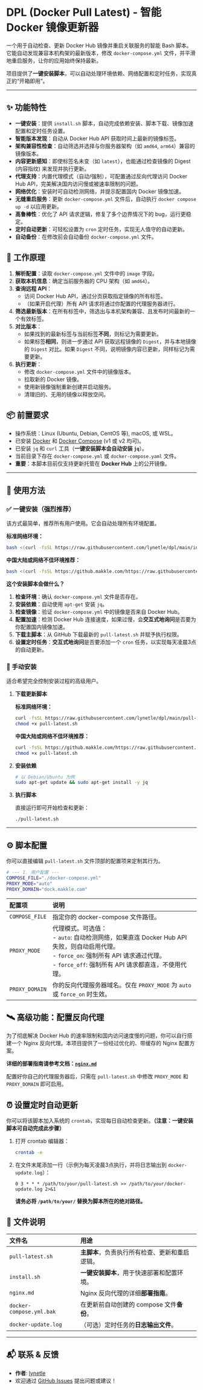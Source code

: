 # DPL (Docker Pull Latest) - 智能 Docker 镜像更新器

一个用于自动检查、更新 Docker Hub 镜像并重启关联服务的智能 Bash 脚本。它能自动发现兼容本机构架的最新版本，修改 `docker-compose.yml` 文件，并平滑地重启服务，让你的应用始终保持最新。

项目提供了**一键安装脚本**，可以自动处理环境依赖、网络配置和定时任务，实现真正的“开箱即用”。

---

## ✨ 功能特性

- **一键安装**：提供 `install.sh` 脚本，自动完成依赖安装、脚本下载、镜像加速配置和定时任务设置。
- **智能版本发现**：自动从 Docker Hub API 获取时间上最新的镜像标签。
- **架构兼容性检查**：自动筛选并选择与你服务器架构（如 `amd64`, `arm64`）兼容的镜像版本。
- **内容更新感知**：即使标签名未变（如 `latest`），也能通过检查镜像的 Digest (内容指纹) 来发现并执行更新。
- **代理支持**：内置代理模式（自动/强制），可配置通过反向代理访问 Docker Hub API，完美解决国内访问慢或被速率限制的问题。
- **网络优化**：安装时可自动检测网络，并提示配置国内 Docker 镜像加速。
- **无缝重启服务**：更新 `docker-compose.yml` 文件后，自动执行 `docker compose up -d` 以应用更新。
- **高鲁棒性**：优化了 API 请求逻辑，修复了多个边界情况下的 bug，运行更稳定。
- **定时自动更新**：可轻松设置为 `cron` 定时任务，实现无人值守的自动更新。
- **自动备份**：在修改前会自动备份 `docker-compose.yml` 文件。

## 🔧 工作原理

1.  **解析配置**：读取 `docker-compose.yml` 文件中的 `image` 字段。
2.  **获取本机信息**：确定当前服务器的 CPU 架构（如 `amd64`）。
3.  **查询远程 API**：
    - 访问 Docker Hub API，通过分页获取指定镜像的所有标签。
    - （如果开启代理）所有 API 请求将通过你配置的代理服务器进行。
4.  **筛选最新版本**：在所有标签中，筛选出与本机架构兼容、且发布时间最新的一个有效标签。
5.  **对比版本**：
    - 如果找到的最新标签与当前标签**不同**，则标记为需要更新。
    - 如果标签**相同**，则进一步通过 API 获取远程镜像的 `Digest`，并与本地镜像的 `Digest` 对比。如果 `Digest` 不同，说明镜像内容已更新，同样标记为需要更新。
6.  **执行更新**：
    - 修改 `docker-compose.yml` 文件中的镜像版本。
    - 拉取新的 Docker 镜像。
    - 使用新镜像强制重新创建并启动服务。
    - 清理旧的、无用的镜像以释放空间。

## 📦 前置要求

- 操作系统：Linux (Ubuntu, Debian, CentOS 等), macOS, 或 WSL。
- 已安装 [Docker](https://docs.docker.com/get-docker/) 和 [Docker Compose](https://docs.docker.com/compose/install/) (v1 或 v2 均可)。
- 已安装 `jq` 和 `curl` 工具（**一键安装脚本会自动安装 `jq`**）。
- 当前目录下存在 `docker-compose.yml` 或 `docker-compose.yaml` 文件。
- **重要**：本脚本目前仅支持更新托管在 **Docker Hub** 上的公开镜像。

---

## 🚀 使用方法

### ✅ 一键安装（强烈推荐）

该方式最简单，推荐所有用户使用。它会自动处理所有环境配置。

**标准网络环境：**
```bash
bash <(curl -fsSL https://raw.githubusercontent.com/lynetle/dpl/main/install.sh)
```

**中国大陆或网络不佳环境推荐：**
```bash
bash <(curl -fsSL https://github.makkle.com/https://raw.githubusercontent.com/lynetle/dpl/main/install.sh)
```

**这个安装脚本会做什么？**

1.  **检查环境**：确认 `docker-compose.yml` 文件是否存在。
2.  **安装依赖**：自动使用 `apt-get` 安装 `jq`。
3.  **检查镜像**：验证 `docker-compose.yml` 中的镜像是否来自 Docker Hub。
4.  **配置加速**：检测 Docker Hub 连接速度，如果过慢，会**交互式地询问**是否要为你配置国内镜像加速。
5.  **下载主脚本**：从 GitHub 下载最新的 `pull-latest.sh` 并赋予执行权限。
6.  **设置定时任务**：**交互式地询问**是否要添加一个 `cron` 任务，以实现每天凌晨3点的自动更新。

### 🔧 手动安装

适合希望完全控制安装过程的高级用户。

1.  **下载更新脚本**

    **标准网络环境：**
    ```bash
    curl -fsSL https://raw.githubusercontent.com/lynetle/dpl/main/pull-latest.sh -o pull-latest.sh
    chmod +x pull-latest.sh
    ```
    **中国大陆或网络不佳环境推荐：**
    ```bash
    curl -fsSL https://github.makkle.com/https://raw.githubusercontent.com/lynetle/dpl/main/pull-latest.sh -o pull-latest.sh
    chmod +x pull-latest.sh
    ```
2.  **安装依赖**

    ```bash
    # 以 Debian/Ubuntu 为例
    sudo apt-get update && sudo apt-get install -y jq
    ```

3.  **执行脚本**

    直接运行即可开始检查和更新：
    ```bash
    ./pull-latest.sh
    ```

---

## ⚙️ 脚本配置

你可以直接编辑 `pull-latest.sh` 文件顶部的配置项来定制其行为。

```bash
# --- 1. 用户配置 ---
COMPOSE_FILE="./docker-compose.yml"
PROXY_MODE="auto"
PROXY_DOMAIN="dock.makkle.com"
```

| 配置项 | 说明 |
| :--- | :--- |
| `COMPOSE_FILE` | 指定你的 docker-compose 文件路径。 |
| `PROXY_MODE` | 代理模式。可选值：<br>- `auto`: 自动检测网络，如果直连 Docker Hub API 失败，则自动启用代理。<br>- `force_on`: 强制所有 API 请求通过代理。<br>- `force_off`: 强制所有 API 请求都直连，不使用代理。 |
| `PROXY_DOMAIN` | 你的反向代理服务器域名。仅在 `PROXY_MODE` 为 `auto` 或 `force_on` 时生效。 |

## 🛰️ 高级功能：配置反向代理

为了彻底解决 Docker Hub 的速率限制和国内访问速度慢的问题，你可以自行搭建一个 Nginx 反向代理。本项目提供了一份经过优化的、带缓存的 Nginx 配置方案。

**详细的部署指南请参考文档：[`nginx.md`](nginx.md)**

配置好你自己的代理服务器后，只需在 `pull-latest.sh` 中修改 `PROXY_MODE` 和 `PROXY_DOMAIN` 即可启用。

## ⏰ 设置定时自动更新

你可以将该脚本加入系统的 `crontab`，实现每日自动检查更新。**（注意：一键安装脚本可自动完成此步骤）**

1.  打开 crontab 编辑器：
    ```bash
    crontab -e
    ```
2.  在文件末尾添加一行（示例为每天凌晨3点执行，并将日志输出到 `docker-update.log`）：
    ```
    0 3 * * * /path/to/your/pull-latest.sh >> /path/to/your/docker-update.log 2>&1
    ```
    **请务必将 `/path/to/your/` 替换为脚本所在的绝对路径。**

## 📁 文件说明

| 文件名 | 用途 |
| :--- | :--- |
| `pull-latest.sh` | **主脚本**，负责执行所有检查、更新和重启逻辑。 |
| `install.sh` | **一键安装脚本**，用于快速部署和配置环境。 |
| `nginx.md` | Nginx 反向代理的详细**部署指南**。 |
| `docker-compose.yml.bak` | 在更新前自动创建的 compose 文件**备份**。 |
| `docker-update.log` | （可选）定时任务的**日志输出文件**。 |

---

## 📬 联系 & 反馈

- **作者**: [lynetle](https://github.com/lynetle)
- 欢迎通过 [GitHub Issues](https://github.com/lynetle/dpl/issues) 提出问题或建议！

